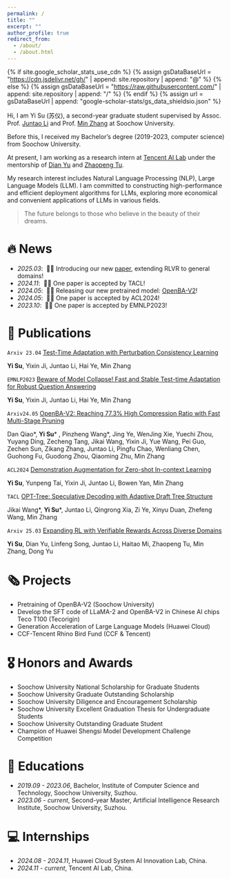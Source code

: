 ```yaml
---
permalink: /
title: ""
excerpt: ""
author_profile: true
redirect_from: 
  - /about/
  - /about.html
---
```


{% if site.google_scholar_stats_use_cdn %}
{% assign gsDataBaseUrl = "https://cdn.jsdelivr.net/gh/" | append: site.repository | append: "@" %}
{% else %}
{% assign gsDataBaseUrl = "https://raw.githubusercontent.com/" | append: site.repository | append: "/" %}
{% endif %}
{% assign url = gsDataBaseUrl | append: "google-scholar-stats/gs_data_shieldsio.json" %}

<span class='anchor' id='about-me'></span>

Hi, I am Yi Su (苏仪), a second-year graduate student supervised by Assoc. Prof. [Juntao Li](https://lijuntaopku.github.io) and Prof. [Min Zhang](https://zhangminsuda.github.io/cn_homepage/News/) at Soochow University.

Before this, I received my Bachelor’s degree (2019-2023, computer science) from Soochow University.

At present, I am working as a research intern at [Tencent AI Lab](https://ailab.tencent.com/ailab/zh/index) under the mentorship of [Dian Yu](https://sites.google.com/site/yudiandoris/) and [Zhaopeng Tu](https://tuzhaopeng.github.io).

My research interest includes Natural Language Processing (NLP), Large Language Models (LLM). I am committed to constructing high-performance and efficient deployment algorithms for LLMs, exploring more economical and convenient applications of LLMs in various fields.
> The future belongs to those who believe in the beauty of their dreams.

# 🔥 News
- *2025.03*: &nbsp;🎉🎉 Introducing our new [paper](https://arxiv.org/pdf/2503.23829), extending RLVR to general domains!
- *2024.11*: &nbsp;🎉🎉 One paper is accepted by TACL!
- *2024.05*: &nbsp;🎉🎉 Releasing our new pretrained model: [OpenBA-V2](https://arxiv.org/pdf/2405.05957)!
- *2024.05*: &nbsp;🎉🎉 One paper is accepted by ACL2024!
- *2023.10*: &nbsp;🎉🎉 One paper is accepted by EMNLP2023!
# 📝 Publications 

`Arxiv 23.04` [Test-Time Adaptation with Perturbation Consistency Learning](https://arxiv.org/pdf/2304.12764)

**Yi Su**, Yixin Ji, Juntao Li, Hai Ye, Min Zhang


`EMNLP2023` [Beware of Model Collapse! Fast and Stable Test-time Adaptation for Robust Question Answering](https://aclanthology.org/2023.emnlp-main.803.pdf)

**Yi Su**, Yixin Ji, Juntao Li, Hai Ye, Min Zhang


`Arxiv24.05` [OpenBA-V2: Reaching 77.3% High Compression Ratio with Fast Multi-Stage Pruning](https://arxiv.org/pdf/2405.05957)

Dan Qiao*, **Yi Su*** , Pinzheng Wang*, Jing Ye, WenJing Xie, Yuechi Zhou, Yuyang Ding, Zecheng Tang, Jikai Wang, Yixin Ji, Yue Wang, Pei Guo, Zechen Sun, Zikang Zhang, Juntao Li, Pingfu Chao, Wenliang Chen, Guohong Fu, Guodong Zhou, Qiaoming Zhu, Min Zhang


`ACL2024` [Demonstration Augmentation for Zero-shot In-context Learning](https://aclanthology.org/2024.findings-acl.846.pdf)

**Yi Su**, Yunpeng Tai, Yixin Ji, Juntao Li, Bowen Yan, Min Zhang


`TACL` [OPT-Tree: Speculative Decoding with Adaptive Draft Tree Structure](https://arxiv.org/pdf/2406.17276)

Jikai Wang*, **Yi Su***, Juntao Li, Qingrong Xia, Zi Ye, Xinyu Duan, Zhefeng Wang, Min Zhang


`Arxiv 25.03` [Expanding RL with Verifiable Rewards Across Diverse Domains](https://arxiv.org/pdf/2503.23829)

**Yi Su**, Dian Yu, Linfeng Song, Juntao Li, Haitao Mi, Zhaopeng Tu, Min Zhang, Dong Yu


# 🗞️ Projects
- Pretraining of OpenBA-V2 (Soochow University)
- Develop the SFT code of LLaMA-2 and OpenBA-V2 in Chinese AI chips Teco T100 (Tecorigin)
- Generation Acceleration of Large Language Models (Huawei Cloud)
- CCF-Tencent Rhino Bird Fund (CCF & Tencent)


# 🎖 Honors and Awards
- Soochow University National Scholarship for Graduate Students
- Soochow University Graduate Outstanding Scholarship
- Soochow University Diligence and Encouragement Scholarship
- Soochow University Excellent Graduation Thesis for Undergraduate Students
- Soochow University Outstanding Graduate Student
- Champion of Huawei Shengsi Model Development Challenge Competition
# 📖 Educations
- *2019.09 - 2023.06*, Bachelor, Institute of Computer Science and Technology, Soochow University, Suzhou.
- *2023.06 - current*, Second-year Master, Artificial Intelligence Research Institute, Soochow University, Suzhou.

# 💻 Internships
- *2024.08 - 2024.11*, Huawei Cloud System AI Innovation Lab, China.
- *2024.11 - current*, Tencent AI Lab, China.